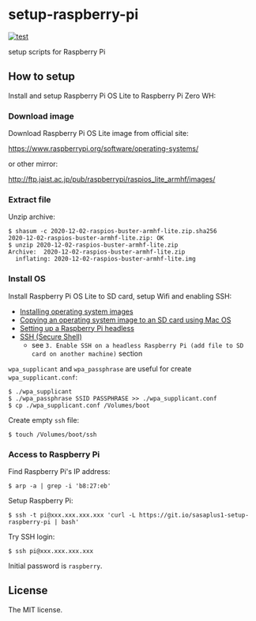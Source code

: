 # setup-raspberry-pi

[![test](https://github.com/sasaplus1/setup-raspberry-pi/workflows/test/badge.svg)](https://github.com/sasaplus1/setup-raspberry-pi/actions?query=workflow%3Atest)

setup scripts for Raspberry Pi

## How to setup

Install and setup Raspberry Pi OS Lite to Raspberry Pi Zero WH:

### Download image

Download Raspberry Pi OS Lite image from official site:

https://www.raspberrypi.org/software/operating-systems/

or other mirror:

http://ftp.jaist.ac.jp/pub/raspberrypi/raspios_lite_armhf/images/

### Extract file

Unzip archive:

```console
$ shasum -c 2020-12-02-raspios-buster-armhf-lite.zip.sha256
2020-12-02-raspios-buster-armhf-lite.zip: OK
$ unzip 2020-12-02-raspios-buster-armhf-lite.zip
Archive:  2020-12-02-raspios-buster-armhf-lite.zip
  inflating: 2020-12-02-raspios-buster-armhf-lite.img
```

### Install OS

Install Raspberry Pi OS Lite to SD card, setup Wifi and enabling SSH:

- [Installing operating system images](https://www.raspberrypi.org/documentation/installation/installing-images/)
- [Copying an operating system image to an SD card using Mac OS](https://www.raspberrypi.org/documentation/installation/installing-images/mac.md)
- [Setting up a Raspberry Pi headless](https://www.raspberrypi.org/documentation/configuration/wireless/headless.md)
- [SSH (Secure Shell)](https://www.raspberrypi.org/documentation/remote-access/ssh/README.md)
    - see `3. Enable SSH on a headless Raspberry Pi (add file to SD card on another machine)` section

`wpa_supplicant` and `wpa_passphrase` are useful for create `wpa_supplicant.conf`:

```console
$ ./wpa_supplicant
$ ./wpa_passphrase SSID PASSPHRASE >> ./wpa_supplicant.conf
$ cp ./wpa_supplicant.conf /Volumes/boot
```

Create empty `ssh` file:

```console
$ touch /Volumes/boot/ssh
```

### Access to Raspberry Pi

Find Raspberry Pi's IP address:

```console
$ arp -a | grep -i 'b8:27:eb'
```

Setup Raspberry Pi:

```console
$ ssh -t pi@xxx.xxx.xxx.xxx 'curl -L https://git.io/sasaplus1-setup-raspberry-pi | bash'
```

Try SSH login:

```console
$ ssh pi@xxx.xxx.xxx.xxx
```

Initial password is `raspberry`.

## License

The MIT license.
